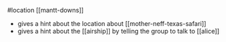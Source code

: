#location [[mantt-downs]]
- gives a hint about the location about [[mother-neff-texas-safari]]
- gives a hint about the [[airship]] by telling the group to talk to [[alice]]